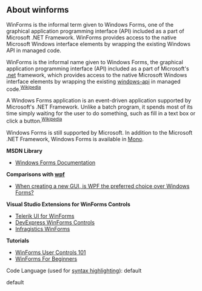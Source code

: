 ## About winforms

WinForms is the informal term given to Windows Forms, one of the graphical application programming interface (API) included as a part of Microsoft .NET Framework. WinForms provides access to the native Microsoft Windows interface elements by wrapping the existing Windows API in managed code.

WinForms is the informal name given to Windows Forms, the graphical application programming interface (API) included as a part of Microsoft's [.net](http://stackoverflow.com/questions/tagged/.net "show questions tagged '.net'") framework, which provides access to the native Microsoft Windows interface elements by wrapping the existing [windows-api](http://stackoverflow.com/questions/tagged/windows-api "show questions tagged 'windows-api'") in managed code.<sup>[Wikipedia](http://en.wikipedia.org/wiki/Windows_Forms)</sup>

A Windows Forms application is an event-driven application supported by Microsoft's .NET Framework. Unlike a batch program, it spends most of its time simply waiting for the user to do something, such as fill in a text box or click a button.<sup>[Wikipedia](http://en.wikipedia.org/wiki/Windows_Forms#Architecture)</sup>

Windows Forms is still supported by Microsoft. In addition to the Microsoft .NET Framework, Windows Forms is available in [Mono](http://www.mono-project.com/WinForms).

**MSDN Library**

*   [Windows Forms Documentation](https://msdn.microsoft.com/en-us/library/dd30h2yb(v=vs.110).aspx)

**Comparisons with [wpf](http://stackoverflow.com/questions/tagged/wpf "show questions tagged 'wpf'")**

*   [When creating a new GUI, is WPF the preferred choice over Windows Forms?](http://stackoverflow.com/questions/57909/when-creating-a-new-gui-is-wpf-the-preferred-choice-over-windows-forms)

**Visual Studio Extensions for WinForms Controls**

*   [Telerik UI for WinForms](http://www.telerik.com/products/winforms.aspx)
*   [DevExpress WinForms Controls](https://www.devexpress.com/Products/NET/Controls/WinForms/)
*   [Infragistics WinForms](http://www.infragistics.com/products/windows-forms/)

**Tutorials**

*   [WinForms User Controls 101](http://blogs.msmvps.com/deborahk/winforms-user-controls-101/)
*   [WinForms For Beginners](http://homeandlearn.co.uk/csharp/csharp.html)

Code Language (used for [syntax highlighting](http://google-code-prettify.googlecode.com/svn/trunk/README.html)): default

  default